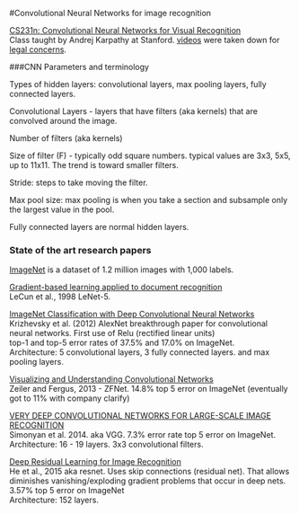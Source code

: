 #Convolutional Neural Networks for image recognition

[CS231n: Convolutional Neural Networks for Visual Recognition](http://cs231n.stanford.edu/syllabus.html)   
Class taught by Andrej Karpathy at Stanford. [videos](https://www.youtube.com/playlist?list=PLLvH2FwAQhnpj1WEB-jHmPuUeQ8mX-XXG) were taken down for [legal concerns](https://twitter.com/karpathy/status/727618058471112704?lang=en).   

###CNN Parameters and terminology

Types of hidden layers: convolutional layers, max pooling layers, fully connected layers.  

Convolutional Layers - layers that have filters (aka kernels) that are convolved around the image.  

Number of filters (aka kernels)

Size of filter (F) - typically odd square numbers. typical values are 3x3, 5x5, up to 11x11. The trend is toward smaller filters.  

Stride: steps to take moving the filter.

Max pool size: max pooling is when you take a section and subsample only the largest value in the pool.

Fully connected layers are normal hidden layers.  

### State of the art research papers
[ImageNet](http://www.image-net.org/) is a dataset of 1.2 million images with 1,000 labels.  

[Gradient-based learning applied to document recognition](http://yann.lecun.com/exdb/publis/pdf/lecun-98.pdf)  
LeCun et al., 1998 LeNet-5.  

[ImageNet Classification with Deep Convolutional Neural Networks](https://papers.nips.cc/paper/4824-imagenet-classification-with-deep-convolutional-neural-networks.pdf)  
Krizhevsky et al. (2012) AlexNet breakthrough paper for convolutional neural networks. First use of Relu (rectified linear units)  
top-1 and top-5 error rates of 37.5% and 17.0% on ImageNet.  
Architecture: 5 convolutional layers, 3 fully connected layers. and max pooling layers. 

[Visualizing and Understanding Convolutional Networks](https://arxiv.org/pdf/1311.2901v3.pdf)  
Zeiler and Fergus, 2013 - ZFNet. 
14.8% top 5 error on ImageNet (eventually got to 11% with company clarify)  

[VERY DEEP CONVOLUTIONAL NETWORKS FOR LARGE-SCALE IMAGE RECOGNITION](https://arxiv.org/pdf/1409.1556.pdf)  
Simonyan et al. 2014.  aka VGG. 
7.3% error rate top 5 error on ImageNet.   
Architecture: 16 - 19 layers. 3x3 convolutional filters.  

[Deep Residual Learning for Image Recognition](https://arxiv.org/pdf/1512.03385v1.pdf)  
He et al., 2015 aka resnet.  Uses skip connections (residual net). That allows diminishes vanishing/exploding gradient problems that occur in deep nets.  
3.57% top 5 error on ImageNet  
Architecture: 152 layers.
